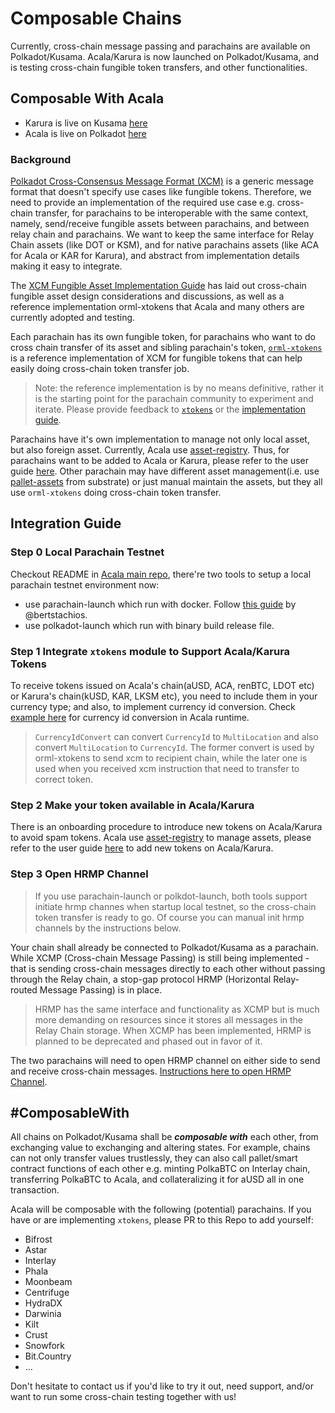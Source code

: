 # Composable Chains

Currently, cross-chain message passing and parachains are available on Polkadot/Kusama. Acala/Karura is now launched on Polkadot/Kusama, and is testing cross-chain fungible token transfers, and other functionalities.

## Composable With Acala

* Karura is live on Kusama [here](https://polkadot.js.org/apps/?rpc=wss%3A%2F%2Fkusama-rpc.polkadot.io#/parachains)
* Acala is live on Polkadot [here](https://polkadot.js.org/apps/?rpc=wss%3A%2F%2Frpc.polkadot.io#/parachains)

### Background

[Polkadot Cross-Consensus Message Format (XCM)](https://github.com/paritytech/xcm-format) is a generic message format that doesn't specify use cases like fungible tokens. Therefore, we need to provide an implementation of the required use case e.g. cross-chain transfer, for parachains to be interoperable with the same context, namely, send/receive fungible assets between parachains, and between relay chain and parachains. We want to keep the same interface for Relay Chain assets (like DOT or KSM), and for native parachains assets (like ACA for Acala or KAR for Karura), and abstract from implementation details making it easy to integrate.

The [XCM Fungible Asset Implementation Guide](https://github.com/open-web3-stack/open-runtime-module-library/discussions/385) has laid out cross-chain fungible asset design considerations and discussions, as well as a reference implementation orml-xtokens that Acala and many others are currently adopted and testing.

Each parachain has its own fungible token, for parachains who want to do cross chain transfer of its asset and sibling parachain's token, [`orml-xtokens`](https://github.com/open-web3-stack/open-runtime-module-library/tree/master/xtokens) is a reference implementation of XCM for fungible tokens that can help easily doing cross-chain token transfer job.

> Note: the reference implementation is by no means definitive, rather it is the starting point for the parachain community to experiment and iterate. Please provide feedback to [`xtokens`](https://github.com/open-web3-stack/open-runtime-module-library/tree/master/xtokens) or the [implementation guide](https://github.com/open-web3-stack/open-runtime-module-library/discussions/385).

Parachains have it's own implementation to manage not only local asset, but also foreign asset. Currently, Acala use [asset-registry](https://github.com/AcalaNetwork/Acala/tree/master/modules/asset-registry). Thus, for parachains want to be added to Acala or Karura, please refer to the user guide [here](https://docs.acalaswap.app/developer-guides/create-a-new-token). Other parachain may have different asset management(i.e. use [pallet-assets](https://github.com/paritytech/substrate/tree/master/frame/assets) from substrate) or just manual maintain the assets, but they all use `orml-xtokens` doing cross-chain token transfer.

## Integration Guide

### Step 0 Local Parachain Testnet

Checkout README in [Acala main repo](https://github.com/AcalaNetwork/Acala), there're two tools to setup a local parachain testnet environment now:

* use parachain-launch which run with docker. Follow [this guide](https://hackmd.io/dhmCATb\_QqygCPxkxaDcmA) by @bertstachios.
* use polkadot-launch which run with binary build release file.

### Step 1 Integrate `xtokens` module to Support Acala/Karura Tokens

To receive tokens issued on Acala's chain(aUSD, ACA, renBTC, LDOT etc) or Karura's chain(kUSD, KAR, LKSM etc), you need to include them in your currency type; and also, to implement currency id conversion. Check [example here](https://github.com/AcalaNetwork/Acala/blob/2.3.1/runtime/acala/src/lib.rs#L1700-L1814) for currency id conversion in Acala runtime.&#x20;

> `CurrencyIdConvert` can convert `CurrencyId` to `MultiLocation` and also convert `MultiLocation` to `CurrencyId`. The former convert is used by orml-xtokens to send xcm to recipient chain, while the later one is used when you received xcm instruction that need to transfer to correct token.

### Step 2 Make your token available in Acala/Karura

There is an onboarding procedure to introduce new tokens on Acala/Karura to avoid spam tokens. Acala use [asset-registry](https://github.com/AcalaNetwork/Acala/tree/master/modules/asset-registry) to manage assets, please refer to the user guide [here](https://docs.acalaswap.app/developer-guides/create-a-new-token) to add new tokens on Acala/Karura.

### Step 3 Open HRMP Channel

> If you use parachain-launch or polkdot-launch, both tools support initiate hrmp channes when startup local testnet, so the cross-chain token transfer is ready to go. Of course you can manual init hrmp channels by the instructions below.

Your chain shall already be connected to Polkadot/Kusama as a parachain. While XCMP (Cross-chain Message Passing) is still being implemented - that is sending cross-chain messages directly to each other without passing through the Relay chain, a stop-gap protocol HRMP (Horizontal Relay-routed Message Passing) is in place.

> HRMP has the same interface and functionality as XCMP but is much more demanding on resources since it stores all messages in the Relay Chain storage. When XCMP has been implemented, HRMP is planned to be deprecated and phased out in favor of it.

The two parachains will need to open HRMP channel on either side to send and receive cross-chain messages. [Instructions here to open HRMP Channel](open-hrmp-channel.md).

## #ComposableWith

All chains on Polkadot/Kusama shall be _**composable with**_ each other, from exchanging value to exchanging and altering states. For example, chains can not only transfer values trustlessly, they can also call pallet/smart contract functions of each other e.g. minting PolkaBTC on Interlay chain, transferring PolkaBTC to Acala, and collateralizing it for aUSD all in one transaction.

Acala will be composable with the following (potential) parachains. If you have or are implementing `xtokens`, please PR to this Repo to add yourself:

* Bifrost
* Astar
* Interlay
* Phala
* Moonbeam
* Centrifuge
* HydraDX
* Darwinia
* Kilt
* Crust
* Snowfork
* Bit.Country
* ...

Don't hesitate to contact us if you'd like to try it out, need support, and/or want to run some cross-chain testing together with us!
